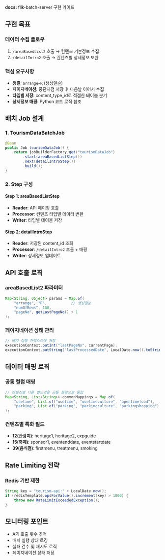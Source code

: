 **docs:** flik-batch-server 구현 가이드

## 구현 목표

### 데이터 수집 플로우  
1. `/areaBasedList2` 호출 → 컨텐츠 기본정보 수집
2. `/detailIntro2` 호출 → 컨텐츠별 상세정보 보완

### 핵심 요구사항
- **정렬**: `arrange=R` (생성일순)
- **페이지네이션**: 중단지점 저장 후 다음날 이어서 수집
- **타입별 저장**: content_type_id로 적절한 테이블 분기
- **상세정보 매핑**: Python 코드 로직 참조

## 배치 Job 설계

### 1. TourismDataBatchJob
```java
@Bean
public Job tourismDataJob() {
    return jobBuilderFactory.get("tourismDataJob")
        .start(areaBasedListStep())
        .next(detailIntroStep())
        .build();
}
```

### 2. Step 구성

#### Step 1: areaBasedListStep
- **Reader**: API 페이징 호출
- **Processor**: 컨텐츠 타입별 데이터 변환
- **Writer**: 타입별 테이블 저장

#### Step 2: detailIntroStep
- **Reader**: 저장된 content_id 조회
- **Processor**: `/detailIntro2` 호출 + 매핑
- **Writer**: 상세정보 업데이트

## API 호출 로직

### areaBasedList2 파라미터
```java
Map<String, Object> params = Map.of(
    "arrange", "R",           // 생성일순
    "numOfRows", 100,
    "pageNo", getLastPageNo() + 1
);
```

### 페이지네이션 상태 관리
```java
// 배치 실행 컨텍스트에 저장
executionContext.putInt("lastPageNo", currentPage);
executionContext.putString("lastProcessedDate", LocalDate.now().toString());
```

## 데이터 매핑 로직

### 공통 컬럼 매핑
```java
// 컨텐츠별 다른 필드명을 공통 컬럼으로 통합
Map<String, List<String>> commonMappings = Map.of(
    "usetime", List.of("usetime", "usetimeculture", "opentimefood"),
    "parking", List.of("parking", "parkingculture", "parkingshopping")
);
```

### 컨텐츠별 특화 필드
- **12(관광지)**: heritage1, heritage2, expguide
- **15(축제)**: sponsor1, eventenddate, eventstartdate
- **39(음식점)**: firstmenu, treatmenu, smoking

## Rate Limiting 전략

### Redis 기반 제한
```java
String key = "tourism-api:" + LocalDate.now();
if (redisTemplate.opsForValue().increment(key) > 1000) {
    throw new RateLimitExceededException();
}
```


## 모니터링 포인트

- API 호출 횟수 추적
- 배치 실행 상태 로깅
- 실패 건수 및 재시도 로직
- 페이지네이션 상태 저장